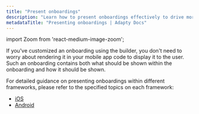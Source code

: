 ```yaml
---
title: "Present onboardings"
description: "Learn how to present onboardings effectively to drive more conversions."
metadataTitle: "Presenting onboardings | Adapty Docs"
---
```


import Zoom from 'react-medium-image-zoom';

If you've customized an onboarding using the builder, you don't need to worry about rendering it in your mobile app code to display it to the user. Such an onboarding contains both what should be shown within the onboarding and how it should be shown.

For detailed guidance on presenting onboardings within different frameworks, please refer to the specified topics on each framework:

- [iOS](ios-present-onboardings.md)
- [Android](android-present-onboardings.md)